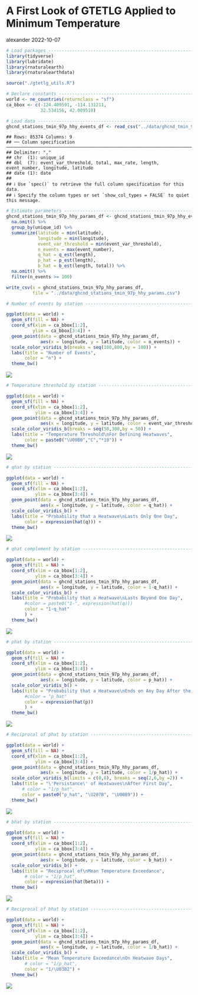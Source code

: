 A First Look of GTETLG Applied to Minimum Temperature
================
alexander
2022-10-07

``` r
# Load packages -----------------------------------------------------------
library(tidyverse)
library(lubridate)
library(rnaturalearth)
library(rnaturalearthdata)

source("./gtetlg_utils.R")

# Declare constants -------------------------------------------------------
world <- ne_countries(returnclass = "sf")
ca_bbox <- c(-124.409591, -114.131211,
             32.534156, 42.009518)

# Load data ---------------------------------------------------------------
ghcnd_stations_tmin_97p_hhy_events_df <- read_csv("../data/ghcnd_tmin_97p_hhy_events.csv")
```

    ## Rows: 85374 Columns: 9
    ## ── Column specification ───────────────────────────────────────────────────────────────────────
    ## Delimiter: ","
    ## chr  (1): unique_id
    ## dbl  (7): event_var_threshold, total, max_rate, length, event_number, longitude, latitude
    ## date (1): date
    ## 
    ## ℹ Use `spec()` to retrieve the full column specification for this data.
    ## ℹ Specify the column types or set `show_col_types = FALSE` to quiet this message.

``` r
# Estimate parameters -----------------------------------------------------
ghcnd_stations_tmin_97p_hhy_params_df <- ghcnd_stations_tmin_97p_hhy_events_df %>%
  na.omit() %>%
  group_by(unique_id) %>%
  summarize(latitude = min(latitude),
            longitude = min(longitude),
            event_var_threshold = min(event_var_threshold),
            n_events = max(event_number),
            q_hat = q_est(length),
            p_hat = p_est(length),
            b_hat = b_est(length, total)) %>%
  na.omit() %>%
  filter(n_events >= 100)

write_csv(x = ghcnd_stations_tmin_97p_hhy_params_df,
          file = "../data/ghcnd_stations_tmin_97p_hhy_params.csv")

# Number of events by station ---------------------------------------------
```

``` r
ggplot(data = world) +
  geom_sf(fill = NA) +
  coord_sf(xlim = ca_bbox[1:2],
          ylim = ca_bbox[3:4]) +
  geom_point(data = ghcnd_stations_tmin_97p_hhy_params_df,
             aes(x = longitude, y = latitude, color = n_events)) +
  scale_color_viridis_b(breaks = seq(100,800,by = 100)) +
  labs(title = "Number of Events",
       color = "n") +
  theme_bw()
```

![](estimate_parameters_on_stations_files/figure-gfm/ghcnd-stations-tmin-97p-hhy-params-n-events.png-1.png)<!-- -->

``` r
# Temperature threshold by station ----------------------------------------
```

``` r
ggplot(data = world) +
  geom_sf(fill = NA) +
  coord_sf(xlim = ca_bbox[1:2],
           ylim = ca_bbox[3:4]) +
  geom_point(data = ghcnd_stations_tmin_97p_hhy_params_df,
             aes(x = longitude, y = latitude, color = event_var_threshold)) +
  scale_color_viridis_b(breaks = seq(50,300,by = 50)) +
  labs(title = "Temperature Threshold\nFor Defining Heatwaves",
       color = paste0("\U00B0","C","*10")) +
  theme_bw()
```

![](estimate_parameters_on_stations_files/figure-gfm/ghcnd-stations-tmin-97p-hhy-params-threshold.png-1.png)<!-- -->

``` r
# qhat by station ---------------------------------------------------------
```

``` r
ggplot(data = world) +
  geom_sf(fill = NA) +
  coord_sf(xlim = ca_bbox[1:2],
           ylim = ca_bbox[3:4]) +
  geom_point(data = ghcnd_stations_tmin_97p_hhy_params_df,
             aes(x = longitude, y = latitude, color = q_hat)) +
  scale_color_viridis_b() +
  labs(title = "Probability that a Heatwave\nLasts Only One Day",
       color = expression(hat(q))) +
  theme_bw()
```

![](estimate_parameters_on_stations_files/figure-gfm/ghcnd-stations-tmin-97p-hhy-params-q-hat.png-1.png)<!-- -->

``` r
# qhat complement by station ---------------------------------------------------------
```

``` r
ggplot(data = world) +
  geom_sf(fill = NA) +
  coord_sf(xlim = ca_bbox[1:2],
           ylim = ca_bbox[3:4]) +
  geom_point(data = ghcnd_stations_tmin_97p_hhy_params_df,
             aes(x = longitude, y = latitude, color = 1-q_hat)) +
  scale_color_viridis_b() +
  labs(title = "Probability that a Heatwave\nLasts Beyond One Day",
       #color = paste0("1-", expression(hat(q)))
       color = "1-q_hat"
       ) +
  theme_bw()
```

![](estimate_parameters_on_stations_files/figure-gfm/ghcnd-stations-tmin-97p-hhy-params-q-hat-complement.png-1.png)<!-- -->

``` r
# phat by station ---------------------------------------------------------
```

``` r
ggplot(data = world) +
  geom_sf(fill = NA) +
  coord_sf(xlim = ca_bbox[1:2],
           ylim = ca_bbox[3:4]) +
  geom_point(data = ghcnd_stations_tmin_97p_hhy_params_df,
             aes(x = longitude, y = latitude, color = p_hat)) +
  scale_color_viridis_b() +
  labs(title = "Probability that a Heatwave\nEnds on Any Day After the First",
       #color = "p_hat"
       color = expression(hat(p))
       ) +
  theme_bw()
```

![](estimate_parameters_on_stations_files/figure-gfm/ghcnd-stations-tmin-97p-hhy-params-p-hat.png-1.png)<!-- -->

``` r
# Reciprocal of phat by station -------------------------------------------
```

``` r
ggplot(data = world) +
  geom_sf(fill = NA) +
  coord_sf(xlim = ca_bbox[1:2],
           ylim = ca_bbox[3:4]) +
  geom_point(data = ghcnd_stations_tmin_97p_hhy_params_df,
             aes(x = longitude, y = latitude, color = 1/p_hat)) +
  scale_color_viridis_b(limits = c(0,8), breaks = seq(2,6,by =2)) +
  labs(title = "\'Persistance\' of Heatwaves\nAfter First Day",
      # color = "1/p_hat",
      color = paste0("p_hat", "\U207B", "\U00B9")) +
  theme_bw()
```

![](estimate_parameters_on_stations_files/figure-gfm/ghcnd-stations-tmin-97p-hhy-params-p-hat-inv.png-1.png)<!-- -->

``` r
# bhat by station ---------------------------------------------------------
```

``` r
ggplot(data = world) +
  geom_sf(fill = NA) +
  coord_sf(xlim = ca_bbox[1:2],
           ylim = ca_bbox[3:4]) +
  geom_point(data = ghcnd_stations_tmin_97p_hhy_params_df,
             aes(x = longitude, y = latitude, color = b_hat)) +
  scale_color_viridis_b() +
  labs(title = "Reciprocal of\nMean Temperature Exceedance",
       # color = "1/p_hat",
       color = expression(hat(beta))) +
  theme_bw()
```

![](estimate_parameters_on_stations_files/figure-gfm/ghcnd-stations-tmin-97p-hhy-params-b-hat.png-1.png)<!-- -->

``` r
# Reciprocal of bhat by station -------------------------------------------
```

``` r
ggplot(data = world) +
  geom_sf(fill = NA) +
  coord_sf(xlim = ca_bbox[1:2],
           ylim = ca_bbox[3:4]) +
  geom_point(data = ghcnd_stations_tmin_97p_hhy_params_df,
             aes(x = longitude, y = latitude, color = 1/b_hat)) +
  scale_color_viridis_b() +
  labs(title = "Mean Temperature Exceedance\nOn Heatwave Days",
       # color = "1/p_hat",
       color = "1/\U03B2") +
  theme_bw()
```

![](estimate_parameters_on_stations_files/figure-gfm/ghcnd-stations-tmin-97p-hhy-params-b-hat-inv.png-1.png)<!-- -->
